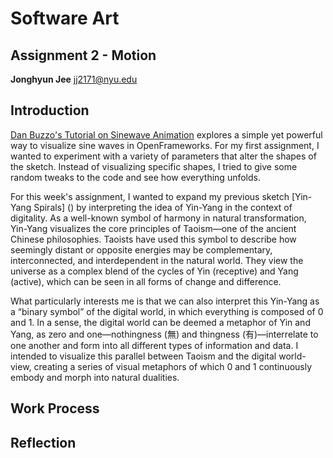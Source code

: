 # Software Art

## Assignment 2 - Motion

**Jonghyun Jee**
jj2171@nyu.edu

## Introduction

[Dan Buzzo's Tutorial on Sinewave Animation](https://youtu.be/kYejiSrzFzs?list=PL6QF0yo3Zj7DbN76C5-_6VCDF5CPBIz6l) explores a simple yet powerful way to visualize sine waves in OpenFrameworks. For my first assignment, I wanted to experiment with a variety of parameters that alter the shapes of the sketch. Instead of visualizing specific shapes, I tried to give some random tweaks to the code and see how everything unfolds. 

For this week's assignment, I wanted to expand my previous sketch [Yin-Yang Spirals] () by interpreting the idea of Yin-Yang in the context of digitality. As a well-known symbol of harmony in natural transformation, Yin-Yang visualizes the core principles of Taoism—one of the ancient Chinese philosophies. Taoists have used this symbol to describe how seemingly distant or opposite energies may be complementary, interconnected, and interdependent in the natural world. They view the universe as a complex blend of the cycles of Yin (receptive) and Yang (active), which can be seen in all forms of change and difference.

What particularly interests me is that we can also interpret this Yin-Yang as a “binary symbol” of the digital world, in which everything is composed of 0 and 1. In a sense, the digital world can be deemed a metaphor of Yin and Yang, as zero and one—nothingness (無) and thingness (有)—interrelate to one another and form into all different types of information and data. I intended to visualize this parallel between Taoism and the digital world-view, creating a series of visual metaphors of which 0 and 1 continuously embody and morph into natural dualities.

## Work Process



## Reflection



